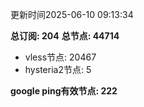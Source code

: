 更新时间2025-06-10 09:13:34

**总订阅: 204**
**总节点: 44714**
- vless节点: 20467
- hysteria2节点: 5

**google ping有效节点: 222**
